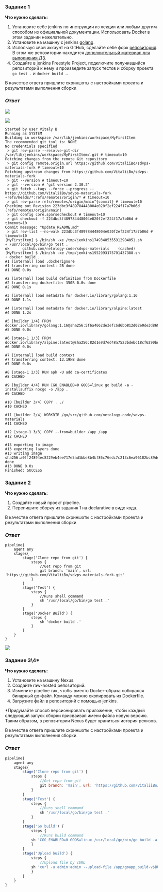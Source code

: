 ### Задание 1
**Что нужно сделать:**

1. Установите себе jenkins по инструкции из лекции или любым другим способом из официальной документации. Использовать Docker в этом задании нежелательно.
2. Установите на машину с jenkins [golang](https://golang.org/doc/install).
3. Используя свой аккаунт на GitHub, сделайте себе форк [репозитория](https://github.com/netology-code/sdvps-materials.git). В этом же репозитории находится [дополнительный материал для выполнения ДЗ](https://github.com/netology-code/sdvps-materials/blob/main/CICD/8.2-hw.md).
3. Создайте в jenkins Freestyle Project, подключите получившийся репозиторий к нему и произведите запуск тестов и сборку проекта ```go test .``` и  ```docker build .```.

В качестве ответа пришлите скриншоты с настройками проекта и результатами выполнения сборки.

### *Ответ*

![](./homework-8-02/image-01.jpg)

![](./homework-8-02/image-02.jpg)


```shell
Started by user Vitaly B
Running as SYSTEM
Building in workspace /var/lib/jenkins/workspace/MyFirstItem
The recommended git tool is: NONE
No credentials specified
 > git rev-parse --resolve-git-dir /var/lib/jenkins/workspace/MyFirstItem/.git # timeout=10
Fetching changes from the remote Git repository
 > git config remote.origin.url https://github.com/VitaliiBo/sdvps-materials-fork # timeout=10
Fetching upstream changes from https://github.com/VitaliiBo/sdvps-materials-fork
 > git --version # timeout=10
 > git --version # 'git version 2.30.2'
 > git fetch --tags --force --progress -- https://github.com/VitaliiBo/sdvps-materials-fork +refs/heads/*:refs/remotes/origin/* # timeout=10
 > git rev-parse refs/remotes/origin/main^{commit} # timeout=10
Checking out Revision 223dbc3f489784448004e020f2ef224f17a7b06d (refs/remotes/origin/main)
 > git config core.sparsecheckout # timeout=10
 > git checkout -f 223dbc3f489784448004e020f2ef224f17a7b06d # timeout=10
Commit message: "Update README.md"
 > git rev-list --no-walk 223dbc3f489784448004e020f2ef224f17a7b06d # timeout=10
[MyFirstItem] $ /bin/sh -xe /tmp/jenkins17493485355912984051.sh
+ /usr/local/go/bin/go test .
ok  	github.com/netology-code/sdvps-materials	(cached)
[MyFirstItem] $ /bin/sh -xe /tmp/jenkins1952993175701437388.sh
+ docker build .
#1 [internal] load .dockerignore
#1 transferring context: 2B done
#1 DONE 0.0s

#2 [internal] load build definition from Dockerfile
#2 transferring dockerfile: 350B 0.0s done
#2 DONE 0.1s

#3 [internal] load metadata for docker.io/library/golang:1.16
#3 DONE 1.1s

#4 [internal] load metadata for docker.io/library/alpine:latest
#4 DONE 1.2s

#5 [builder 1/4] FROM docker.io/library/golang:1.16@sha256:5f6a4662de3efc6d6bb812d02e9de3d8698eea16b8eb7281f03e6f3e8383018e
#5 DONE 0.0s

#6 [stage-1 1/3] FROM docker.io/library/alpine:latest@sha256:82d1e9d7ed48a7523bdebc18cf6290bdb97b82302a8a9c27d4fe885949ea94d1
#6 DONE 0.0s

#7 [internal] load build context
#7 transferring context: 13.19kB done
#7 DONE 0.0s

#8 [stage-1 2/3] RUN apk -U add ca-certificates
#8 CACHED

#9 [builder 4/4] RUN CGO_ENABLED=0 GOOS=linux go build -a -installsuffix nocgo -o /app .
#9 CACHED

#10 [builder 3/4] COPY . ./
#10 CACHED

#11 [builder 2/4] WORKDIR /go/src/github.com/netology-code/sdvps-materials
#11 CACHED

#12 [stage-1 3/3] COPY --from=builder /app /app
#12 CACHED

#13 exporting to image
#13 exporting layers done
#13 writing image sha256:a0ff24894ec8229eb4ee717e5ad1bbe8b4bf86c76edc7c213c6ea96102bc89dc done
#13 DONE 0.0s
Finished: SUCCESS
```


### Задание 2
**Что нужно сделать:**

1. Создайте новый проект pipeline.
2. Перепишите сборку из задания 1 на declarative в виде кода.

В качестве ответа пришлите скриншоты с настройками проекта и результатами выполнения сборки.

### *Ответ*

```
pipeline{
    agent any
    stages{
        stage('Clone repo from git') {
            steps {
                //Get repo from git
                git branch: 'main', url: 'https://github.com/VitaliiBo/sdvps-materials-fork.git'
            }
        }
        stage('Test') {
            steps {
                //Runs shell command
                sh '/usr/local/go/bin/go test .'
            }
        }
        stage('Docker Build') {
            steps {
                sh 'docker build .'
            }
        }
    }
}
```

![](./homework-8-02/image-03.jpg)

### Задание 3\4*

**Что нужно сделать:**

1. Установите на машину Nexus.
1. Создайте raw-hosted репозиторий.
1. Измените pipeline так, чтобы вместо Docker-образа собирался бинарный go-файл. Команду можно скопировать из Dockerfile.
1. Загрузите файл в репозиторий с помощью jenkins.

*Придумайте способ версионировать приложение, чтобы каждый следующий запуск сборки присваивал имени файла новую версию. Таким образом, в репозитории Nexus будет храниться история релизов.

В качестве ответа пришлите скриншоты с настройками проекта и результатами выполнения сборки.

### *Ответ*

```js
pipeline{
    agent any
    stages{
        stage('Clone repo from git') {
            steps {
                //Get repo from git
                git branch: 'main', url: 'https://github.com/VitaliiBo/sdvps-materials-fork.git'
            }
        }
        stage('Test') {
            steps {
                //Runs shell command
                sh '/usr/local/go/bin/go test .'
            }
        }
        stage('Go build') {
            steps {
                //Runs build command
            sh 'CGO_ENABLED=0 GOOS=linux /usr/local/go/bin/go build -a -installsuffix nocgo -o /app/goapp_build-v$BUILD_NUMBER .'
            }
        }
        stage('Upload build') {
            steps {
                //Upload file by cURL
            sh 'curl -u admin:admin --upload-file /app/goapp_build-v$BUILD_NUMBER "http://localhost:8081/repository/hw-repo/"'
            }
        }
    }
}

```